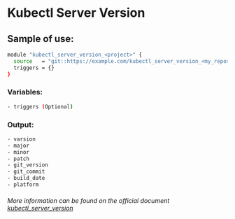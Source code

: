 # Kubectl Server Version

## Sample of use:

```bash
module "kubectl_server_version_<project>" {
  source   = "git::https://example.com/kubectl_server_version_<my_repo>.git"
  triggers = {}
}
```

### Variables:

```bash
- triggers (Optional)
```

### Output:

```bash
- varsion
- major
- minor
- patch
- git_version
- git_commit
- build_date
- platform
```

###### More information can be found on the official document [kubectl_server_version](https://registry.terraform.io/providers/alekc/kubectl/latest/docs/resources/kubectl_server_version)